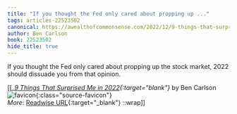 ```yaml
---
title: "If you thought the Fed only cared about propping up ..."
tags: articles-22523502
canonical: https://awealthofcommonsense.com/2022/12/9-things-that-surprised-me-in-2022/
author: Ben Carlson
book: 22523502
hide_title: true
---
```


If you thought the Fed only cared about propping up the stock market, 2022 should dissuade you from that opinion.


[[<cite>_[9 Things That Surprised Me in 2022](https://awealthofcommonsense.com/2022/12/9-things-that-surprised-me-in-2022/){:target="_blank"}_</cite> by Ben Carlson ![favicon](https://s2.googleusercontent.com/s2/favicons?domain=awealthofcommonsense.com){:class="source-favicon"}<br>
_More_: [Readwise URL](https://readwise.io/open/443053097){:target="_blank"}
::wrap]]